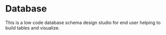 # Database

This is a low code database schema design studio for end user helping to build tables and visualize.
